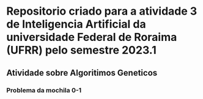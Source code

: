 # Repositorio criado para a atividade 3 de Inteligencia Artificial da universidade Federal de Roraima (UFRR) pelo semestre 2023.1

##  Atividade sobre Algoritimos Geneticos

### Problema da mochila 0-1